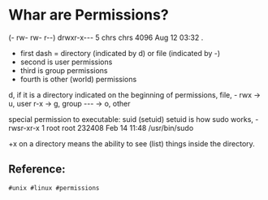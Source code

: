 # Whar are Permissions?

(- rw- rw- r--)  drwxr-x--- 5 chrs chrs 4096 Aug 12 03:32 .
- first dash = directory (indicated by d) or file (indicated by -)
- second is user permissions
- third is group permissions
- fourth is other (world) permissions

d, if it is a directory indicated on the beginning of permissions, file, - 
  rwx -> u, user
  r-x -> g, group
  --- -> o, other
  
special permission to executable: suid (setuid)
setuid is how sudo works, -rwsr-xr-x 1 root root 232408 Feb 14 11:48 /usr/bin/sudo

+x on a directory means the ability to see (list) things inside the directory.


Reference:
- 

    #unix #linux #permissions
